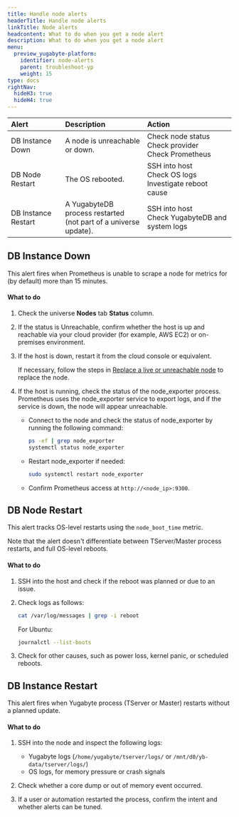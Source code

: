 ```yaml
---
title: Handle node alerts
headerTitle: Handle node alerts
linkTitle: Node alerts
headcontent: What to do when you get a node alert
description: What to do when you get a node alert
menu:
  preview_yugabyte-platform:
    identifier: node-alerts
    parent: troubleshoot-yp
    weight: 15
type: docs
rightNav:
  hideH3: true
  hideH4: true
---
```


| Alert | Description | Action |
| :--- | :--- | :--- |
| DB Instance Down | A node is unreachable or down. | Check node status<br>Check provider<br>Check Prometheus |
| DB Node Restart | The OS rebooted. | SSH into host<br>Check OS logs<br>Investigate reboot cause |
| DB Instance Restart | A YugabyteDB process restarted<br>(not part of a universe update). | SSH into host<br>Check YugabyteDB and system logs |

## DB Instance Down

This alert fires when Prometheus is unable to scrape a node for metrics for (by default) more than 15 minutes.

#### What to do

1. Check the universe **Nodes** tab **Status** column.

1. If the status is Unreachable, confirm whether the host is up and reachable via your cloud provider (for example, AWS EC2) or on-premises environment.

1. If the host is down, restart it from the cloud console or equivalent.

    If necessary, follow the steps in [Replace a live or unreachable node](../../manage-deployments/remove-nodes/#replace-a-live-or-unreachable-node) to replace the node.

1. If the host is running, check the status of the node_exporter process. Prometheus uses the node_exporter service to export logs, and if the service is down, the node will appear unreachable.

    - Connect to the node and check the status of node_exporter by running the following command:

        ```sh
        ps -ef | grep node_exporter
        systemctl status node_exporter
        ```

    - Restart node_exporter if needed:

        ```sh
        sudo systemctl restart node_exporter
        ```

    - Confirm Prometheus access at `http://<node_ip>:9300`.

## DB Node Restart

This alert tracks OS-level restarts using the `node_boot_time` metric.

Note that the alert doesn't differentiate between TServer/Master process restarts, and full OS-level reboots.

#### What to do

1. SSH into the host and check if the reboot was planned or due to an issue.

1. Check logs as follows:

    ```sh
    cat /var/log/messages | grep -i reboot
    ```

    For Ubuntu:

    ```sh
    journalctl --list-boots
    ```

1. Check for other causes, such as power loss, kernel panic, or scheduled reboots.

## DB Instance Restart

This alert fires when Yugabyte process (TServer or Master) restarts without a planned update.

#### What to do

1. SSH into the node and inspect the following logs:

    - Yugabyte logs (`/home/yugabyte/tserver/logs/` or `/mnt/d0/yb-data/tserver/logs/`)
    - OS logs, for memory pressure or crash signals

1. Check whether a core dump or out of memory event occurred.

1. If a user or automation restarted the process, confirm the intent and whether alerts can be tuned.
